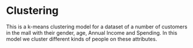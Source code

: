 # Clustering
This is a k-means clustering model for a dataset of a number of customers in the mall with their gender, age, Annual Income and Spending.
In this model we cluster different kinds of people on these attributes.

